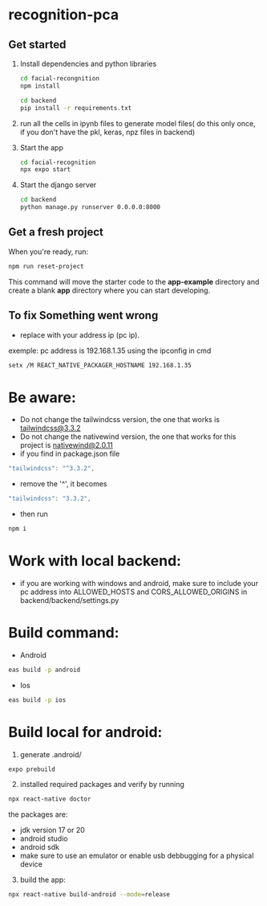 # recognition-pca

## Get started

1. Install dependencies and python libraries

   ```bash
   cd facial-recongnition
   npm install
   ```

   ```bash
   cd backend 
   pip install -r requirements.txt
   ```
2. run all the cells in ipynb files to generate model files( do this only once, if you don't have the pkl, keras, npz files in backend)

3. Start the app

   ```bash
   cd facial-recognition
   npx expo start
   ```

4. Start the django server

   ```bash
   cd backend
   python manage.py runserver 0.0.0.0:8000
   ```

## Get a fresh project

When you're ready, run:

```bash
npm run reset-project
```

This command will move the starter code to the **app-example** directory and create a blank **app** directory where you can start developing.

## To fix Something went wrong

- replace with your address ip (pc ip).

exemple: pc address is 192.168.1.35 using the ipconfig in cmd

```bash
setx /M REACT_NATIVE_PACKAGER_HOSTNAME 192.168.1.35
```

# Be aware:

- Do not change the tailwindcss version, the one that works is tailwindcss@3.3.2
- Do not change the nativewind version, the one that works for this project is nativewind@2.0.11
- if you find in package.json file 

```js
"tailwindcss": "^3.3.2",
```
- remove the '^', it becomes

```js
"tailwindcss": "3.3.2",
```

- then run

```bash
npm i
```

# Work with local backend:
- if you are working with windows and android, make sure to include your pc address into ALLOWED_HOSTS and CORS_ALLOWED_ORIGINS in backend/backend/settings.py

# Build command:

- Android
```bash
eas build -p android
```

- Ios
```bash
eas build -p ios
```

# Build local for android:

1. generate .android/ 

```bash
expo prebuild
```

2. installed required packages and verify by running 
```bash
npx react-native doctor
```

the packages are:
- jdk version 17 or 20
- android studio
- android sdk
- make sure to use an emulator or enable usb debbugging for a physical device

3. build the app:

```bash
npx react-native build-android --mode=release
```